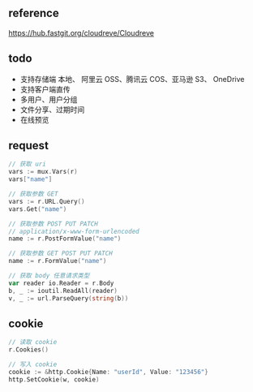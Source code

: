 ## reference
https://hub.fastgit.org/cloudreve/Cloudreve


## todo
* 支持存储端 本地、 阿里云 OSS、腾讯云 COS、亚马逊 S3、 OneDrive
* 支持客户端直传
* 多用户、用户分组
* 文件分享、过期时间
* 在线预览


## request

```go
// 获取 uri
vars := mux.Vars(r)
vars["name"]

// 获取参数 GET
vars := r.URL.Query()
vars.Get("name")

// 获取参数 POST PUT PATCH 
// application/x-www-form-urlencoded
name := r.PostFormValue("name")

// 获取参数 GET POST PUT PATCH
name := r.FormValue("name")

// 获取 body 任意请求类型
var reader io.Reader = r.Body
b, _ := ioutil.ReadAll(reader)
v, _ := url.ParseQuery(string(b))
```

## cookie
```go
// 读取 cookie
r.Cookies()

// 写入 cookie
cookie := &http.Cookie{Name: "userId", Value: "123456"}
http.SetCookie(w, cookie)
```
